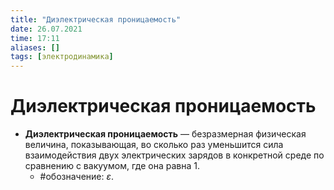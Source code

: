 ```yaml
---
title: "Диэлектрическая проницаемость"
date: 26.07.2021
time: 17:11
aliases: []
tags: [электродинамика]
---
```


# Диэлектрическая проницаемость

- **Диэлектрическая проницаемость** — безразмерная физическая величина, показывающая, во сколько раз уменьшится сила взаимодействия двух электрических зарядов в конкретной среде по сравнению с вакуумом, где она равна 1.
	- #обозначение: $\varepsilon$.
